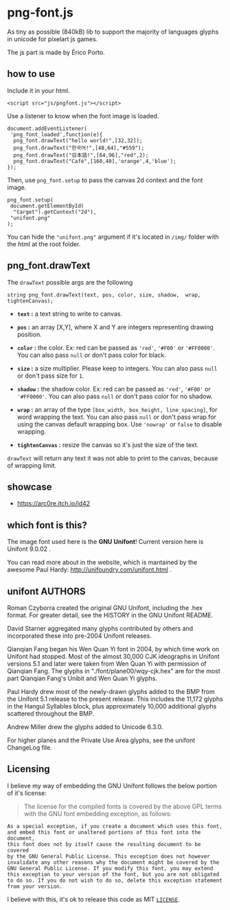 # png-font.js

As tiny as possible (840kB) lib to support the majority of
languages glyphs in unicode for pixelart js games.

The js part is made by Érico Porto.

## how to use


Include it in your html.

    <script src="js/pngfont.js"></script>

Use a listener to know when the font image is loaded.

    document.addEventListener(
     'png_font_loaded',function(e){
      png_font.drawText("hello world!",[32,32]);
      png_font.drawText("한국어!",[48,64],"#559");
      png_font.drawText("日本語!",[64,96],"red",2);
      png_font.drawText("Café",[160,40],'orange',4,'blue');
    });

Then, use `png_font.setup` to pass the canvas 2d context and the font image.

    png_font.setup(
     document.getElementById(
      "target").getContext("2d"),
     "unifont.png"
    );

You can hide the `"unifont.png"` argument if it's located in `/img/`
folder with the html at the root folder.

## png_font.drawText

The `drawText` possible args are the following

    string png_font.drawText(text, pos, color, size, shadow,  wrap, tightenCanvas);

- **`text` :** a text string to write to canvas.

- **`pos` :** an array [X,Y], where X and Y are integers representing
drawing position.

- **`color` :** the color. Ex: red can be passed as `'red'`, `'#F00'` or
`'#FF0000'`. You can also pass `null` or don't pass color for black.

- **`size` :** a size multiplier. Please keep to integers. You can also
pass `null` or don't pass size for `1`.

- **`shadow` :** the shadow color. Ex: red can be passed as `'red'`,
`'#F00'` or `'#FF0000'`. You can also pass `null` or don't pass color
for no shadow.

- **`wrap` :** an array of the type `[box_width, box_height, line_spacing]`,
for word wrapping the text. You can also pass `null` or don't pass wrap for
using the canvas default wrapping box. Use `'nowrap'` or `false` to disable
wrapping.

- **`tightenCanvas` :** resize the canvas so it's just the size of the text.

`drawText` will return any text it was not able to print to the canvas,
because of wrapping limit.

## showcase

- https://arc0re.itch.io/ld42

## which font is this?

The image font used here is the **GNU Unifont**!
Current version here is Unifont 9.0.02 .

You can read more about in the website, which is mantained
by the awesome Paul Hardy: http://unifoundry.com/unifont.html .



## unifont AUTHORS

Roman Czyborra created the original GNU Unifont, including the
.hex format.  For greater detail, see the HISTORY in the GNU
Unifont README.

David Starner aggregated many glyphs contributed by others and
incorporated these into pre-2004 Unifont releases.

Qianqian Fang began his Wen Quan Yi font in 2004, by which
time work on Unifont had stopped.  Most of the almost 30,000
CJK ideographs in Unifont versions 5.1 and later were taken
from Wen Quan Yi with permission of Qianqian Fang.  The glyphs
in "./font/plane00/wqy-cjk.hex" are for the most part Qianqian
Fang's Unibit and Wen Quan Yi glyphs.

Paul Hardy drew most of the newly-drawn glyphs added to the BMP
from the Unifont 5.1 release to the present release.  This includes
the 11,172 glyphs in the Hangul Syllables block, plus approximately
10,000 additional glyphs scattered throughout the BMP.

Andrew Miller drew the glyphs added to Unicode 6.3.0.

For higher planes and the Private Use Area glyphs, see the
unifont ChangeLog file.

## Licensing

I believe my way of embedding the GNU Unifont follows the below
portion of it's license:

>The license for the compiled fonts is covered by the above GPL terms
with the GNU font embedding exception, as follows:

    As a special exception, if you create a document which uses this font,
    and embed this font or unaltered portions of this font into the document,
    this font does not by itself cause the resulting document to be covered
    by the GNU General Public License. This exception does not however
    invalidate any other reasons why the document might be covered by the
    GNU General Public License. If you modify this font, you may extend
    this exception to your version of the font, but you are not obligated
    to do so. If you do not wish to do so, delete this exception statement
    from your version.

I believe with this, it's ok to release this code as MIT [`LICENSE`](LICENSE).
